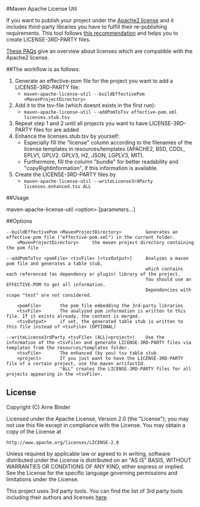 #Maven Apache License Util

If you want to publish your project under the [Apache2 license](http://www.apache.org/licenses/LICENSE-2.0) and it 
includes third-party libraries you have to fulfill their re-publishing requirements. This tool follows [this recommendation](http://programmers.stackexchange.com/questions/234511/what-is-the-best-practice-for-arranging-third-party-library-licenses-paperwork) 
and helps you to create LICENSE-3RD-PARTY files. 

[These PAQs](http://www.apache.org/legal/resolved.html) give an overview about licenses which are compatible with the Apache2 license.

##The workflow is as follows:

1. Generate an effective-pom file for the project you want to add a LICENSE-3RD-PARTY file:
	- `maven-apache-license-util --buildEffectivePom <MavenProjectDirectory>`
2. Add it to the tsv-file (which doesnt exists in the first run):
	- `maven-apache-license-util --addPomToTsv effective-pom.xml licenses.stub.tsv`
3. Repeat step 1 and 2 until all projects you want to have LICENSE-3RD-PARTY files for are added
4. Enhance the licenses.stub.tsv by yourself:
	- Especially fill the "license" column according to the filenames of the license templates in resources/templates (APACHE2, BSD, CDDL, EPLV1, GPLV2. GPLV3, H2, JSON, LGPLV3, MIT).
	- Furthermore, fill the column "bundle" for better readability and "copyRightInformation", if this information is available.
5. Create the LICENSE-3RD-PARTY files by
	- `maven-apache-license-util --writeLicense3rdParty licenses.enhanced.tsv ALL`

##Usage

maven-apache-license-util \<option\> [parameters...]

##Options
```
--buildEffectivePom <MavenProjectDirectory>			Generates an effective-pom file ("effective-pom.xml") in the current folder.
	<MavenProjectDirectory>		the maven project directory containing the pom file

--addPomToTsv <pomFile> <tsvFile> [<tsvOutput>]		Analyzes a maven pom file and generates a table stub, 
													which contains each referenced (as dependency or plugin) library of the project.
													You should use an EFFECTIVE-POM to get all information.
													Dependencies with scope "test" are not considered.
													
	<pomFile>		the pom file embedding the 3rd-party libraries 
	<tsvFile>		The analyzed pom information is written to this file. If it exists already, the content is merged.
	<tsvOutput>		if set, the generated table stub is written to this file instead of <tsvFile> (OPTIONAL)

--writeLicense3rdParty <tsvFile> (ALL|<project>)	Use the information of the <tsvFile> and generate LICENSE-3RD-PARTY files via templates from the resources/templates folder.
	<tsvFile>		The enhanced (by you) tsv table stub
	<project>		If you just want to have the LICENSE-3RD-PARTY file of a certain project, use the maven artifactId.
					"ALL" creates the LICENSE-3RD-PARTY files for all projects appearing in the <tsvFile>.
````

## License

Copyright (C) Arne Binder

Licensed under the Apache License, Version 2.0 (the "License");
you may not use this file except in compliance with the License.
You may obtain a copy of the License at

    http://www.apache.org/licenses/LICENSE-2.0

Unless required by applicable law or agreed to in writing, software
distributed under the License is distributed on an "AS IS" BASIS,
WITHOUT WARRANTIES OR CONDITIONS OF ANY KIND, either express or implied.
See the License for the specific language governing permissions and
limitations under the License.

This project uses 3rd party tools. You can find the list of 3rd party tools including their authors and licenses [here](LICENSE-3RD-PARTY).
